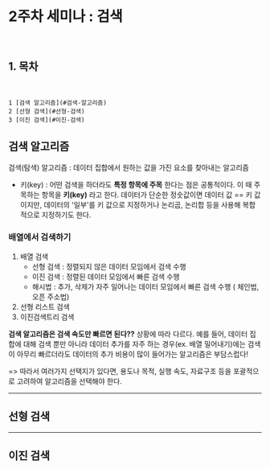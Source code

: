 # 2주차 세미나 : 검색

<br>

## 1. **목차**

<br>

    1 [검색 알고리즘](#검색-알고리즘)
    2 [선형 검색](#선형-검색)
    3 [이진 검색](#이진-검색)

## 검색 알고리즘

검색(탐색) 알고리즘 : 데이터 집합에서 원하는 값을 가진 요소를 찾아내는 알고리즘
- 키(key) : 어떤 검색을 하더라도 **특정 항목에 주목** 한다는 점은 공통적이다. 이 때 주목하는 항목을 **키(key)** 라고 한다. 데이터가 단순한 정숫값이면 데이터 값 == 키 값이지만, 데이터의 '일부'를 키 값으로 지정하거나 논리곱, 논리합 등을 사용해 복합적으로 지정하기도 한다.

### 배열에서 검색하기
1. 배열 검색
   - 선형 검색 : 정렬되지 않은 데이터 모임에서 검색 수행
   - 이진 검색 : 정렬된 데이터 모임에서 빠른 검색 수행
   - 해시법 : 추가, 삭제가 자주 일어나는 데이터 모임에서 빠른 검색 수행 ( 체인법, 오픈 주소법)
2. 선형 리스트 검색
3. 이진검색트리 검색

**검색 알고리즘은 검색 속도만 빠르면 된다??** 상황에 따라 다르다. 예를 들어, 데이터 집합에 대해 검색 뿐만 아니라 데이터 추가를 자주 하는 경우(ex. 배열 밀어내기)에는 검색이 아무리 빠르더라도 데이터의 추가 비용이 많이 들어가는 알고리즘은 부담스럽다!

=> 따라서 여러가지 선택지가 있다면, 용도나 목적, 실행 속도, 자료구조 등을 포괄적으로 고려하여 알고리즘을 선택해야 한다.


---

## 선형 검색



---

## 이진 검색
